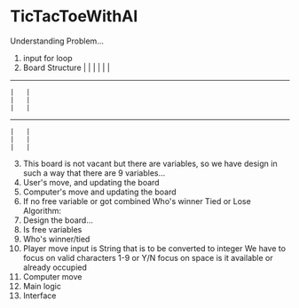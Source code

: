# TicTacToeWithAI
Understanding Problem...
1. input for loop
2. Board Structure
    |   |
    |   |
    |   |
------------
    |   |
    |   |
    |   |
------------
    |   |
    |   |
    |   |
3. This board is not vacant but there are variables, so we have design in such a way that there are 9 variables...
4. User's move, and updating the board
5. Computer's move and updating the board
6. If no free variable or got combined
    Who's winner
    Tied
    or Lose
Algorithm:
1. Design the board...
2. Is free variables
3. Who's winner/tied
4. Player move
    input is String that is to be converted to integer
    We have to focus on valid characters 1-9 or Y/N
    focus on space is it available or already occupied
5. Computer move
6. Main logic
7. Interface

